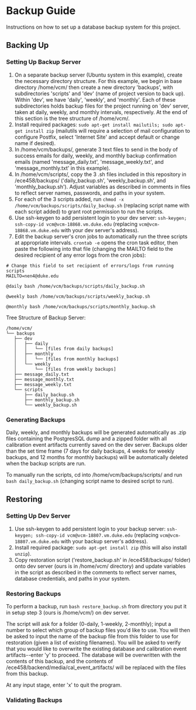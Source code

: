 # Backup Guide

Instructions on how to set up a database backup system for this project.

## Backing Up

### Setting Up Backup Server

1. On a separate backup server (Ubuntu system in this example), create the necessary directory structure. For this example, we begin in base directory /home/vcm/ then create a new directory 'backups', with subdirectories 'scripts' and 'dev' (name of project version to back up). Within 'dev', we have 'daily', 'weekly', and 'monthly'. Each of these subdirectories holds backup files for the project running on 'dev' server, taken at daily, weekly, and monthly intervals, respectively. At the end of this section is the tree structure of /home/vcm/.
2. Install required packages: 
`sudo apt-get install mailutils; sudo apt-get install zip` (mailutils will require a selection of mail configuration to configure Postfix, select 'Internet Site' and accept default or change name if desired).
3. In /home/vcm/backups/, generate 3 text files to send in the body of success emails for daily, weekly, and monthly backup confirmation emails (named 'message_daily.txt', 'message_weekly.txt', and 'message_monthly.txt' in this example).
4. In /home/vcm/scripts/, copy the 3 .sh files included in this repository in /ece458/backups/ ('daily_backup.sh', 'weekly_backup.sh', and 'monthly_backup.sh'). Adjust variables as described in comments in files to reflect server names, passwords, and paths in your system.
5. For each of the 3 scripts added, run `chmod -x /home/vcm/backups/scripts/daily_backup.sh` (replacing script name with each script added) to grant root permission to run the scripts. 
6. Use ssh-keygen to add persistent login to your dev server: `ssh-keygen; ssh-copy-id vcm@vcm-18868.vm.duke.edu` (replacing `vcm@vcm-18868.vm.duke.edu` with your dev server's address).
7. Edit the backup server's cron jobs to automatically run the three scripts at appropriate intervals. `crontab -e` opens the cron task editor, then paste the following into that file (changing the MAILTO field to the desired recipient of any error logs from the cron jobs): 

```
# Change this field to set recipient of errors/logs from running scripts
MAILTO=nen4@duke.edu

@daily bash /home/vcm/backups/scripts/daily_backup.sh

@weekly bash /home/vcm/backups/scripts/weekly_backup.sh

@monthly bash /home/vcm/backups/scripts/monthly_backup.sh
```

Tree Structure of Backup Server:

    /home/vcm/
    └── backups
       ├── dev
       │   ├── daily
       │   │   └── [files from daily backups]
       │   ├── monthly
       │   │   └── [files from monthly backups]
       │   └── weekly
       │       └── [files from weekly backups]
       ├── message_daily.txt
       ├── message_monthly.txt
       ├── message_weekly.txt
       └── scripts
           ├── daily_backup.sh
           ├── monthly_backup.sh
           └── weekly_backup.sh



### Generating Backups

Daily, weekly, and monthly backups will be generated automatically as .zip files containing the PostgresSQL dump and a zipped folder with all calibration event artifacts currently saved on the dev server. Backups older than the set time frame (7 days for daily backups, 4 weeks for weekly backups, and 12 months for monthly backups) will be automatically deleted when the backup scripts are run.

To manually run the scripts, cd into /home/vcm/backups/scripts/ and run `bash daily_backup.sh` (changing script name to desired script to run).

## Restoring

### Setting Up Dev Server 
1. Use ssh-keygen to add persistent login to your backup server: `ssh-keygen; ssh-copy-id vcm@vcm-18807.vm.duke.edu` (replacing `vcm@vcm-18807.vm.duke.edu` with your backup server's address).
2. Install required package: `sudo apt-get install zip` (this will also install `unzip`).
3. Copy restoration script ('restore_backup.sh' in /ece458/backups/ folder) onto dev server (ours is in /home/vcm/ directory) and update variables in the script as described in the comments to reflect server names, database credentials, and paths in your system.

### Restoring Backups

To perform a backup, run `bash restore_backup.sh` from directory you put it in setup step 3 (ours is /home/vcm/) on dev server.

The script will ask for a folder (0-daily, 1-weekly, 2-monthly); input a number to select which group of backup files you'd like to use. You will then be asked to input the name of the backup file from this folder to use for restoration (given a list of existing filenames). You will be asked to verify that you would like to overwrite the existing database and calibration event artifacts--enter 'y' to proceed. The database will be overwritten with the contents of this backup, and the contents of /ece458/backend/media/cal_event_artifacts/ will be replaced with the files from this backup. 

At any input stage, enter 'x' to quit the program. 


### Validating Backups